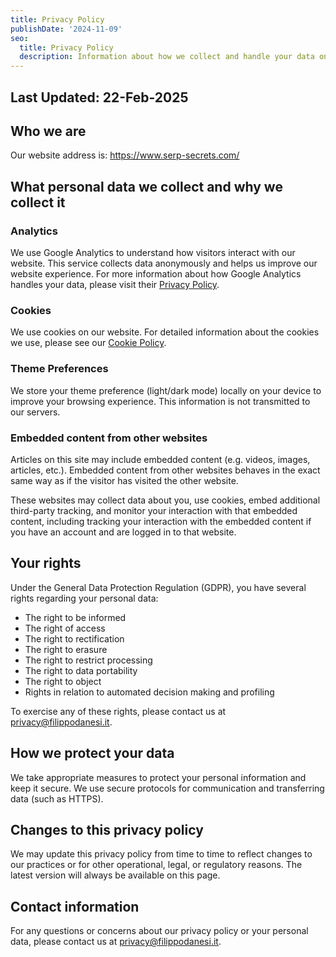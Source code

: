 ```yaml
---
title: Privacy Policy
publishDate: '2024-11-09'
seo:
  title: Privacy Policy
  description: Information about how we collect and handle your data on our website.
---
```


<h2 class="mb-12 text-[rgb(var(--color-text-main))] sm:mb-14 text-sm sm:text-base leading-normal pb-6 border-b border-solid border-main inline-block">Last Updated: 22-Feb-2025</h2>

## Who we are

Our website address is: https://www.serp-secrets.com/

## What personal data we collect and why we collect it

### Analytics

We use Google Analytics to understand how visitors interact with our website. This service collects data anonymously and helps us improve our website experience. For more information about how Google Analytics handles your data, please visit their [Privacy Policy](https://policies.google.com/privacy).

### Cookies

We use cookies on our website. For detailed information about the cookies we use, please see our [Cookie Policy](/cookie-policy/).

### Theme Preferences

We store your theme preference (light/dark mode) locally on your device to improve your browsing experience. This information is not transmitted to our servers.

### Embedded content from other websites

Articles on this site may include embedded content (e.g. videos, images, articles, etc.). Embedded content from other websites behaves in the exact same way as if the visitor has visited the other website.

These websites may collect data about you, use cookies, embed additional third-party tracking, and monitor your interaction with that embedded content, including tracking your interaction with the embedded content if you have an account and are logged in to that website.

## Your rights

Under the General Data Protection Regulation (GDPR), you have several rights regarding your personal data:

- The right to be informed
- The right of access
- The right to rectification
- The right to erasure
- The right to restrict processing
- The right to data portability
- The right to object
- Rights in relation to automated decision making and profiling

To exercise any of these rights, please contact us at [privacy@filippodanesi.it](mailto:privacy@filippodanesi.it).

## How we protect your data

We take appropriate measures to protect your personal information and keep it secure. We use secure protocols for communication and transferring data (such as HTTPS).

## Changes to this privacy policy

We may update this privacy policy from time to time to reflect changes to our practices or for other operational, legal, or regulatory reasons. The latest version will always be available on this page.

## Contact information

For any questions or concerns about our privacy policy or your personal data, please contact us at [privacy@filippodanesi.it](mailto:privacy@filippodanesi.it).
